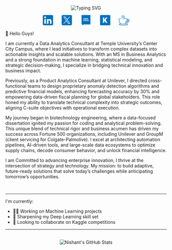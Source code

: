 <p align="center">
  <!-- Dynamic Typing SVG (Dark/Light Mode) -->
  <picture>
    <source media="(prefers-color-scheme: dark)" srcset="https://readme-typing-svg.demolab.com?font=Fira+Code&weight=800&size=30&pause=1000&color=0071BC&width=550&lines=Data+Analyst+%26+BI+Specialist;4%2B+years+of+coding+experience;Always+trying+to+learn+new+things.">
    <source media="(prefers-color-scheme: light)" srcset="https://readme-typing-svg.demolab.com?font=Fira+Code&weight=800&size=30&pause=1000&color=0071BC&width=550&lines=Data+Analyst+%26+BI+Specialist;4%2B+years+of+coding+experience;Always+trying+to+learn+new+things.">
    <img src="https://readme-typing-svg.demolab.com?font=Fira+Code&weight=800&size=30&pause=1000&width=550&lines=Data+Analyst+%26+BI+Specialist;4%2B+years+of+coding+experience;Always+trying+to+learn+new+things." alt="Typing SVG">
  </picture>
</p>

<!-- Social Icons -->
<p align="center">
  <a href="https://www.linkedin.com/in/nishantiyer/"><img width="32px" alt="LinkedIn" title="LinkedIn" src="/assets/linkedin.png"/></a>
  &#8287;&#8287;&#8287;&#8287;&#8287;
  <a href="https://x.com/NishantGIyer"><img width="32px" alt="X" title="X" src="/assets/X.png"/></a>
  &#8287;&#8287;&#8287;&#8287;&#8287;
  <a href="https://nishant-iyer.github.io/"><img width="32px" alt="Portfolio" title="Portfolio" src="/assets/portfolio.png"></a>
  &#8287;&#8287;&#8287;&#8287;&#8287;
  <a href="https://www.kaggle.com/nustanishant"><img width="32px" alt="Kaggle" title="Kaggle" src="/assets/kaggle.png"></a>
  &#8287;&#8287;&#8287;&#8287;&#8287;
  <a href="https://buymeacoffee.com/nishant.iyer"><img width="32px" alt="Ko-fi" title="Buy me a coffee" src="/assets/coffee.png"/></a>

<br/>

👋&#8287;Hello Guys!

<p>     I am currently a Data Analytics Consultant at Temple University’s Center City Campus, where I lead initiatives to transform complex datasets into actionable insights and scalable solutions. With an MS in Business Analytics and a strong foundation in machine learning, statistical modeling, and strategic decision-making, I specialize in bridging technical innovation and business impact.</p>

<p>     Previously, as a Product Analytics Consultant at Unilever, I directed cross-functional teams to design proprietary anomaly detection algorithms and predictive financial models, enhancing forecasting accuracy by 30% and empowering data-driven fiscal planning for global stakeholders. This role honed my ability to translate technical complexity into strategic outcomes, aligning C-suite objectives with operational execution.</p>

<p>     My journey began in biotechnology engineering, where a data-focused dissertation ignited my passion for coding and analytical problem-solving. This unique blend of technical rigor and business acumen has driven my success across Fortune 500 organizations, including Unilever and GroupM (client servicing for Colgate-Palmolive). I excel at architecting automation pipelines, AI-driven tools, and large-scale data ecosystems to optimize supply chains, decode consumer behavior, and unlock financial intelligence.</p>

<p>     I am Committed to advancing enterprise innovation, I thrive at the intersection of strategy and technology. My mission: to build adaptive, future-ready solutions that solve today’s challenges while anticipating tomorrow’s opportunities.</p>
<br/>

---
I'm currently:
- 👩‍💻 Working on Machine Learning projects
- 🌱 Sharpening my Deep Learning skill set
- 👯 Looking to collaborate on Kaggle competitions
---
<br/>

<div align="center">
  <picture>
    <!-- Dark Mode -->
    <source media="(prefers-color-scheme: dark)" 
            srcset="https://github-readme-stats.vercel.app/api?username=Nishant-Iyer&show_icons=true&hide=contribs,issues&theme=transparent&title_color=FFFFFF&text_color=FFFFFF&icon_color=0071BC&hide_border=true">
    <!-- Light Mode -->
    <source media="(prefers-color-scheme: light)" 
            srcset="https://github-readme-stats.vercel.app/api?username=Nishant-Iyer&show_icons=true&hide=contribs,issues&theme=transparent&title_color=0071BC&text_color=2D3748&icon_color=0071BC&hide_border=true">
    <!-- Fallback -->
    <img alt="Nishant's GitHub Stats" 
         src="https://github-readme-stats.vercel.app/api?username=Nishant-Iyer&show_icons=true&hide=contribs,issues&theme=transparent&title_color=0071BC&text_color=2D3748&icon_color=0071BC&hide_border=true">
  </picture>
</div>
